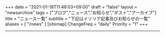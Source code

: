 +++
date = "2021-01-18T11:48:03+09:00"
draft = "false"
layout = "newsarchive"
tags = ["ブログ","ニュース","お知らせ","ポスト","アーカイブ"]
title = "ニュース一覧"
subtitle = "下記はイソリア記事及びお知らせの一覧"
aliases = [
    "/news"
]
[sitemap]
  ChangeFreq = "daily"
  Priority = "1"
+++

 

* * * 
